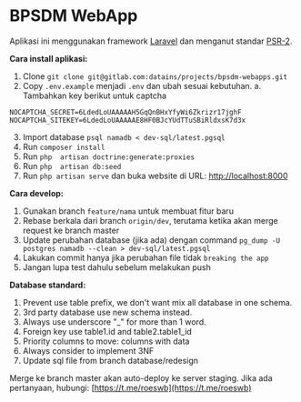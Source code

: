 # BPSDM WebApp
Aplikasi ini menggunakan framework [Laravel](https://laravel.com/docs/5.8) dan menganut standar [PSR-2](https://www.php-fig.org/psr/psr-2/). 

**Cara install aplikasi:**
1. Clone `git clone git@gitlab.com:datains/projects/bpsdm-webapps.git`
2. Copy `.env.example` menjadi `.env` dan ubah sesuai kebutuhan.
  a. Tambahkan key berikut untuk captcha
```
NOCAPTCHA_SECRET=6LdedLoUAAAAAH5GqQnBHxYfyWi6Zkrizr17jghF
NOCAPTCHA_SITEKEY=6LdedLoUAAAAAE8HF0BJcYUdTTuSBiRldxsK7d3x
```
3. Import database `psql namadb < dev-sql/latest.pgsql`
4. Run `composer install`
5. Run `php  artisan doctrine:generate:proxies`
6. Run `php  artisan db:seed`
7. Run `php artisan serve` dan buka website di URL: [http://localhost:8000](http://localhost:8000/)

**Cara develop:**
1. Gunakan branch `feature/nama` untuk membuat fitur baru
2. Rebase berkala dari branch `origin/dev`, terutama ketika akan merge request ke branch master
3.  Update perubahan database (jika ada) dengan command `pg_dump -U postgres namadb --clean > dev-sql/latest.pgsql`
4. Lakukan commit hanya jika perubahan file tidak `breaking the app`
5. Jangan lupa test dahulu sebelum melakukan push 

**Database standard:**
1. Prevent use table prefix, we don't want mix all database in one schema.
2. 3rd party database use new schema instead.
3. Always use underscore "_" for more than 1 word.
4. Foreign key use table1.id and table2.table1_id
5. Priority columns to move: columns with data
6. Always consider to implement 3NF
7. Update sql file from branch database/redesign

Merge ke branch master akan auto-deploy ke server staging. Jika ada pertanyaan, hubungi: [https://t.me/roeswb](https://t.me/roeswb)
